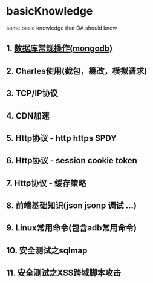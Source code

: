 # basicKnowledge
some basic knowledge that QA should know

## 1. [数据库常规操作(mongodb)](https://github.com/azdbaaaaaa/basicKnowledge/blob/master/数据库常规操作.md)

## 2. Charles使用(截包，篡改，模拟请求)

## 3. TCP/IP协议

## 4. CDN加速

## 5. Http协议 - http https SPDY

## 6. Http协议 - session cookie token

## 7. Http协议 - 缓存策略

## 8. 前端基础知识(json jsonp 调试 ...)

## 9. Linux常用命令(包含adb常用命令)

## 10. 安全测试之sqlmap

## 11. 安全测试之XSS跨域脚本攻击

